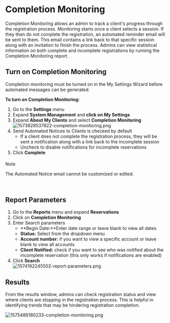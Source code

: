 # Completion Monitoring
Completion Monitoring allows an admin to track a client's progress through the registration process. Monitoring starts once a client selects a session. If they then do not complete the registration, an automated reminder email will be sent to them. This email contains a link back to that specific session along with an invitation to finish the process. Admins can view statistical information on both complete and incomplete registrations by running the Completion Monitoring report.


## 


## Turn on Completion Monitoring


Completion monitoring must be turned on in the My Settings Wizard before automated messages can be generated. 


**To turn on Completion Monitoring:**


1. Go to the **Settings** menu
2. Expand **System Management** and **click on My Settings**
3. Expand **About My Clients** and select **Completion Monitoring**  
![1573829537822-completion-monitoring.png](https://help.ultracamp.com/hc/article_attachments/7552069565972/1573829537822-completion-monitoring.png)
4. Send Automated Notices to Clients is checked by default
	* If a client does not complete the registration process, they will be sent a notification along with a link back to the incomplete session
	* Uncheck to disable notifications for incomplete reservations
5. Click **Complete**



#### 
 Note


The Automated Notice email cannot be customized or edited.



 


## Report Parameters


1. Go to the **Reports** menu and expand **Reservations**
2. Click on **Completion Monitoring**
3. Enter Search parameters
	* **Begin Date:**Enter date range or leave blank to view all dates
	* **Status:** Select from the dropdown menu
	* **Account number:** if you want to view a specific account or leave blank to view all accounts
	* **Client Notified:** check if you want to see who was notified about the incomplete reservation (this only works if notifications are enabled)
4. Click **Search**  
![1574192245502-report-parameters.png](https://help.ultracamp.com/hc/article_attachments/7552104885012/1574192245502-report-parameters.png)


  
  



## Results


From the results window, admins can check registration status and view where clients are stopping in the registration process. This is helpful in identifying trends that may be hindering registration completion.


![1575486180233-completion-monitoring.png](https://help.ultracamp.com/hc/article_attachments/7552122276244/1575486180233-completion-monitoring.png)

